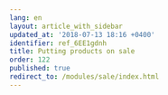 ```yaml
---
lang: en
layout: article_with_sidebar
updated_at: '2018-07-13 18:16 +0400'
identifier: ref_6EE1gdnh
title: Putting products on sale
order: 122
published: true
redirect_to: /modules/sale/index.html
---
```

